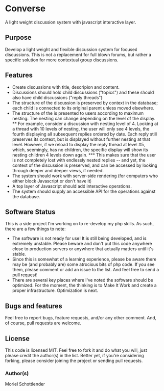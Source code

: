 # Converse

A light weight discussion system with javascript interactive layer.

## Purpose
Develop a light weight and flexible discussion system for focused discussions. This is not a replacement for full blown forums, but rather a specific solution for more contextual group discussions.

## Features
* Create discussions with title, descripion and content.
* Discussions should hold child discussions ("topics") and these should also have child discussions ("reply threads")
* The structure of the discussion is preserved by context in the database; each child is connected to its original parent unless moved elsewhere.
* The structure of the is presented to users according to
maximum nesting. The nesting can change depending on the
level of the display.
** For example, consider a discussion with nesting level of 4. Looking at a thread with 10 levels of nesting, the user will only see 4 levels, the fourth displaying all subsequent replies ordered by date. Each reply still preserves its context, but is displayed without further nesting at that level. However, if we reload to display the reply thread at level #5, which, seemingly, has no children, the specific display will show its nesting children 4 levels down again.
*** This makes sure that the user is not completely lost with endlessly nested replies -- and yet, the context of the discussion is preserved, and can be accessed by looking through deeper and deeper views, if needed.
* The system should work with server-side rendering (for computers who either block Javascript or don't have it)
* A top layer of Javascript should add interactive operations.
* The system should supply an accessible API for the operations against the database.

## Software Status
This is a side project I'm working on to re-develop my php skills. As such, there are a few things to note:
* The software is not ready for use! It is still being developed, and is extremely unstable. Please beware and don't put this code anywhere close to production servers or anywhere that actually matters until it's stable.
* Since this is somewhat of a learning experience, please be aware there may be (and probably are) some atrocious bits of php code. If you see them, please comment or add an issue to the list. And feel free to send a pull request!
* There are several key places where I've noted the software should be optimized. For the moment, the thinking is to Make It Work and create a proper infrastructure. Optimization is next.

## Bugs and features
Feel free to report bugs, feature requests, and/or any other comment. And, of course, pull requests are welcome.

## License
This code is licensed MIT. Feel free to fork it and do what you will, just please credit the author(s) in the list. Better yet, if you're considering forking, please consider joining the project or sending pull requests.

### Author(s)
Moriel Schottlender
